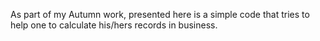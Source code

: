 As part of my Autumn work, presented here is a simple code that tries to help one to calculate his/hers records in business.
